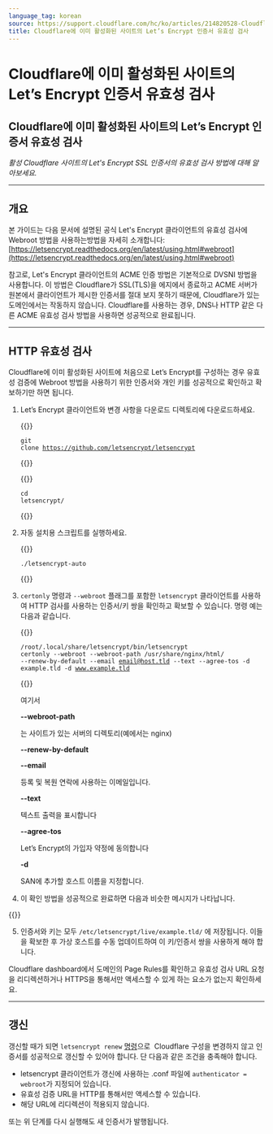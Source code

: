 ```yaml
---
language_tag: korean
source: https://support.cloudflare.com/hc/ko/articles/214820528-Cloudflare%EC%97%90-%EC%9D%B4%EB%AF%B8-%ED%99%9C%EC%84%B1%ED%99%94%EB%90%9C-%EC%82%AC%EC%9D%B4%ED%8A%B8%EC%9D%98-Let-s-Encrypt-%EC%9D%B8%EC%A6%9D%EC%84%9C-%EC%9C%A0%ED%9A%A8%EC%84%B1-%EA%B2%80%EC%82%AC
title: Cloudflare에 이미 활성화된 사이트의 Let’s Encrypt 인증서 유효성 검사
---
```


# Cloudflare에 이미 활성화된 사이트의 Let’s Encrypt 인증서 유효성 검사

## Cloudflare에 이미 활성화된 사이트의 Let’s Encrypt 인증서 유효성 검사

_활성 Cloudflare 사이트의 Let's Encrypt SSL 인증서의 유효성 검사 방법에 대해 알아보세요._

___

## 개요

본 가이드는 다음 문서에 설명된 공식 Let's Encrypt 클라이언트의 유효성 검사에 Webroot 방법을 사용하는방법을 자세히 소개합니다: [https://letsencrypt.readthedocs.org/en/latest/using.html#webroot](https://letsencrypt.readthedocs.org/en/latest/using.html#webroot)

참고로, Let's Encrypt 클라이언트의 ACME 인증 방법은 기본적으로 DVSNI 방법을 사용합니다. 이 방법은 Cloudflare가 SSL(TLS)을 에지에서 종료하고 ACME 서버가 원본에서 클라이언트가 제시한 인증서를 절대 보지 못하기 때문에, Cloudflare가 있는 도메인에서는 작동하지 않습니다. Cloudflare를 사용하는 경우, DNS나 HTTP 같은 다른 ACME 유효성 검사 방법을 사용하면 성공적으로 완료됩니다. 

___

## HTTP 유효성 검사

Cloudflare에 이미 활성화된 사이트에 처음으로 Let’s Encrypt를 구성하는 경우 유효성 검증에 Webroot 방법을 사용하기 위한 인증서와 개인 키를 성공적으로 확인하고 확보하기만 하면 됩니다. 

1.  Let’s Encrypt 클라이언트와 변경 사항을 다운로드 디렉토리에 다운로드하세요.


    {{<raw>}}<pre class="CodeBlock CodeBlock-with-rows CodeBlock-scrolls-horizontally CodeBlock-is-light-in-light-theme CodeBlock--language-txt" language="txt"><code><span class="CodeBlock--rows"><span class="CodeBlock--rows-content"><span class="CodeBlock--row"><span class="CodeBlock--row-indicator"></span><div class="CodeBlock--row-content"><span class="CodeBlock--token-plain">git clone https://github.com/letsencrypt/letsencrypt</span></div></span></span></span></code></pre>{{</raw>}}


    {{<raw>}}<pre class="CodeBlock CodeBlock-with-rows CodeBlock-scrolls-horizontally CodeBlock-is-light-in-light-theme CodeBlock--language-txt" language="txt"><code><span class="CodeBlock--rows"><span class="CodeBlock--rows-content"><span class="CodeBlock--row"><span class="CodeBlock--row-indicator"></span><div class="CodeBlock--row-content"><span class="CodeBlock--token-plain">cd letsencrypt/</span></div></span></span></span></code></pre>{{</raw>}}
    
2.  자동 설치용 스크립트를 실행하세요.  


    {{<raw>}}<pre class="CodeBlock CodeBlock-with-rows CodeBlock-scrolls-horizontally CodeBlock-is-light-in-light-theme CodeBlock--language-txt" language="txt"><code><span class="CodeBlock--rows"><span class="CodeBlock--rows-content"><span class="CodeBlock--row"><span class="CodeBlock--row-indicator"></span><div class="CodeBlock--row-content"><span class="CodeBlock--token-plain">./letsencrypt-auto</span></div></span></span></span></code></pre>{{</raw>}}
    
3.  `certonly` 명령과 `--webroot` 플래그를 포함한 `letsencrypt` 클라이언트를 사용하여 HTTP 검사를 사용하는 인증서/키 쌍을 확인하고 확보할 수 있습니다. 명령 예는 다음과 같습니다.  


    {{<raw>}}<pre class="CodeBlock CodeBlock-with-rows CodeBlock-scrolls-horizontally CodeBlock-is-light-in-light-theme CodeBlock--language-txt" language="txt"><code><span class="CodeBlock--rows"><span class="CodeBlock--rows-content"><span class="CodeBlock--row"><span class="CodeBlock--row-indicator"></span><div class="CodeBlock--row-content"><span class="CodeBlock--token-plain">/root/.local/share/letsencrypt/bin/letsencrypt certonly --webroot --webroot-path /usr/share/nginx/html/ --renew-by-default --email email@host.tld --text --agree-tos -d example.tld -d www.example.tld</span></div></span></span></span></code></pre>{{</raw>}}
    
      
    여기서  
    
    **\--webroot-path**
    
    는 사이트가 있는 서버의 디렉토리(예에서는 nginx)
    
    **\--renew-by-default**
    
    
    **\--email**
    
    등록 및 복원 연락에 사용하는 이메일입니다.
    
    **\--text**
    
    텍스트 출력을 표시합니다
    
    **\--agree-tos**
    
    Let’s Encrypt의 가입자 약정에 동의합니다
    
    **\-d**
    
    SAN에 추가할 호스트 이름을 지정합니다.
    
4.  이 확인 방법을 성공적으로 완료하면 다음과 비슷한 메시지가 나타납니다.  


</span></div></span></span></span></code></pre>{{</raw>}}
    
5.  인증서와 키는 모두 `/etc/letsencrypt/live/example.tld/` 에 저장됩니다. 이들을 확보한 후 가상 호스트를 수동 업데이트하여 이 키/인증서 쌍을 사용하게 해야 합니다.

Cloudflare dashboard에서 도메인의 Page Rules를 확인하고 유효성 검사 URL 요청을 리디렉션하거나 HTTPS을 통해서만 액세스할 수 있게 하는 요소가 없는지 확인하세요.

___

## 갱신

갱신할 때가 되면 `letsencrypt renew` [명령](https://letsencrypt.readthedocs.org/en/latest/using.html#renewal)으로  Cloudflare 구성을 변경하지 않고 인증서를 성공적으로 갱신할 수 있어야 합니다. 단 다음과 같은 조건을 충족해야 합니다.

-   letsencrypt 클라이언트가 갱신에 사용하는 .conf 파일에 `authenticator = webroot`가 지정되어 있습니다.
-   유효성 검증 URL을 HTTP를 통해서만 액세스할 수 있습니다.
-   해당 URL에 리디렉션이 적용되지 않습니다. 

또는 위 단계를 다시 실행해도 새 인증서가 발행됩니다.
